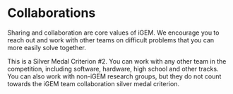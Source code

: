 <h1> Collaborations </h1>

<p> Sharing and collaboration are core values of iGEM. We encourage you to reach out and work with other teams on difficult problems that you can more easily solve together.</p>

<p> This is a Silver Medal Criterion #2. You can work with any other team in the competition, including software, hardware, high school and other tracks. You can also work with non-iGEM research groups, but they do not count towards the iGEM team collaboration silver medal criterion. </p>